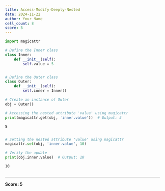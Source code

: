 ```yaml
---
title: Access-Modify-Deeply-Nested
date: 2024-11-22
author: Your Name
cell_count: 8
score: 5
---
```


```python
import magicattr

```


```python
# Define the Inner class
class Inner:
    def __init__(self):
        self.value = 5

```


```python

# Define the Outer class
class Outer:
    def __init__(self):
        self.inner = Inner()

```


```python
# Create an instance of Outer
obj = Outer()

```


```python
# Accessing the nested attribute 'value' using magicattr
print(magicattr.get(obj, 'inner.value'))  # Output: 5
```

    5



```python

# Setting the nested attribute 'value' using magicattr
magicattr.set(obj, 'inner.value', 10)

```


```python
# Verify the update
print(obj.inner.value)  # Output: 10
```

    10



```python

```


---
**Score: 5**
